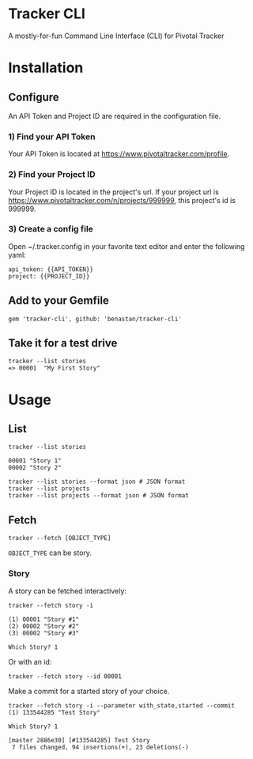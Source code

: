 # Tracker CLI

A mostly-for-fun Command Line Interface (CLI) for Pivotal Tracker

# Installation

## Configure

An API Token and Project ID are required in the configuration file.

### 1) Find your API Token

Your API Token is located at https://www.pivotaltracker.com/profile.

### 2) Find your Project ID

Your Project ID is located in the project's url. If your project url is https://www.pivotaltracker.com/n/projects/999999, this project's id is 999999.

### 3) Create a config file

Open ~/.tracker.config in your favorite text editor and enter the following yaml:

```
api_token: {{API_TOKEN}}
project: {{PROJECT_ID}}
```

## Add to your Gemfile

```
gem 'tracker-cli', github: 'benastan/tracker-cli'
```

## Take it for a test drive

```
tracker --list stories
=> 00001  "My First Story"
```

# Usage

## List

```
tracker --list stories

00001 "Story 1"
00002 "Story 2"

tracker --list stories --format json # JSON format
tracker --list projects
tracker --list projects --format json # JSON format
```

## Fetch

```
tracker --fetch [OBJECT_TYPE]
```

`OBJECT_TYPE` can be story.
 
### Story

A story can be fetched interactively: 

```
tracker --fetch story -i
 
(1) 00001 "Story #1"
(2) 00002 "Story #2"
(3) 00002 "Story #3"
 
Which Story? 1
```

Or with an id: 

```
tracker --fetch story --id 00001
```

Make a commit for a started story of your choice.

```
tracker --fetch story -i --parameter with_state,started --commit
(1) 133544285 "Test Story"

Which Story? 1

[master 2886e30] [#133544285] Test Story
 7 files changed, 94 insertions(+), 23 deletions(-)
```
